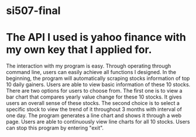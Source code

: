 # si507-final
# The API I used is yahoo finance with my own key that I applied for. 
The interaction with my program is easy. Through operating through command line, users can easily achieve all functions I designed. In the beginning, the program will automatically scraping stocks information of top 10 daily gainers. Users are able to view basic information of these 10 stocks. There are two options for users to choose from. The first one is to view a bar chart that compares yearly value change for these 10 stocks. It gives users an overall sense of these stocks. The second choice is to select a specific stock to view the trend of it throughout 3 months with interval of one day. The program generates a line chart and shows it through a web page. Users are able to continuously view line charts for all 10 stocks. Users can stop this program by entering "exit".
